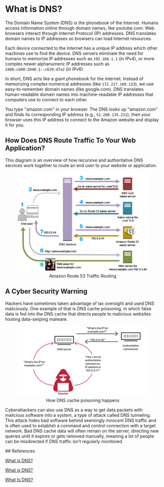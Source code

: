 # What is DNS?

The Domain Name System (DNS) is the phonebook of the Internet. Humans access information online through domain names, like youtube.com. Web browsers interact through Internet Protocol (IP) addresses. DNS translates domain names to IP addresses so browsers can load Internet resources.

Each device connected to the Internet has a unique IP address which other machines use to find the device. DNS servers eliminate the need for humans to memorize IP addresses such as `192.168.1.1` (in IPv4), or more complex newer alphanumeric IP addresses such as `2400:cb00:2048:1::c629:d7a2` (in IPv6).

In short, DNS acts like a giant phonebook for the internet. Instead of memorizing complex numerical addresses (like `172.217.160.133`), we use easy-to-remember domain names (like google.com). DNS translates human-readable domain names into machine-readable IP addresses that computers use to connect to each other.

You type "amazon.com" in your browser. The DNS looks up "amazon.com" and finds its corresponding IP address (e.g., `52.208.135.231`), then your browser uses this IP address to connect to the Amazon website and display it for you.

## How Does DNS Route Traffic To Your Web Application?

This diagram is an overview of how recursive and authoritative DNS services work together to route an end user to your website or application.

<figure style="text-align: center;">
  <img src="../networking/images/how-route-53-routes-traffic.png" alt="Diagram showing how Amazon Route 53 routes traffic">
  <figcaption>Amazon Route 53 Traffic Routing</figcaption>
</figure>

## A Cyber Security Warning

Hackers have sometimes taken advantage of lax oversight and used DNS maliciously. One example of that is DNS cache poisoning, in which false data is fed into the DNS cache that directs people to malicious websites hosting data-swiping malware.

<figure style="text-align: center;">
  <img src="../networking/images/dns-cache-poisoning.png" alt="How DNS cache poisoning happens">
  <figcaption>How DNS cache poisoning happens</figcaption>
</figure>

Cyberattackers can also use DNS as a way to get data packets with malicious software into a system, a type of attack called DNS tunneling. This attack hides bad software behind seemingly innocent DNS traffic and is often used to establish a command and control connection with a target network. Bad DNS cache data will often remain on the server, directing new queries until it expires or gets removed manually, meaning a lot of people can be misdirected if DNS traffic isn’t regularly monitored. 

## References

[What is DNS?](https://www.cloudflare.com/en-gb/learning/dns/what-is-dns/)

[What is DNS?](https://aws.amazon.com/route53/what-is-dns/)

[What Is DNS?](https://www.pcmag.com/how-to/what-is-dns-how-it-works-domain-name-system)